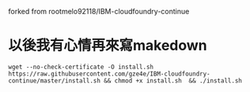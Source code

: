 forked from rootmelo92118/IBM-cloudfoundry-continue

# 以後我有心情再來寫makedown

```shell
wget --no-check-certificate -O install.sh https://raw.githubusercontent.com/gze4e/IBM-cloudfoundry-continue/master/install.sh && chmod +x install.sh  && ./install.sh
```


